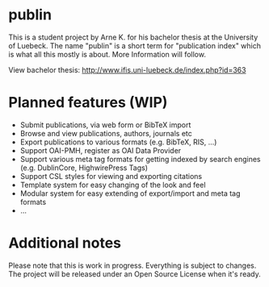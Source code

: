 publin
======

This is a student project by Arne K. for his bachelor thesis at the University of Luebeck. The name "publin" is a short term for "publication index" which is what all this mostly is about. More Information will follow.

View bachelor thesis: http://www.ifis.uni-luebeck.de/index.php?id=363 

Planned features (WIP)
======
* Submit publications, via web form or BibTeX import
* Browse and view publications, authors, journals etc
* Export publications to various formats (e.g. BibTeX, RIS, ...)
* Support OAI-PMH, register as OAI Data Provider
* Support various meta tag formats for getting indexed by search engines (e.g. DublinCore, HighwirePress Tags)
* Support CSL styles for viewing and exporting citations
* Template system for easy changing of the look and feel
* Modular system for easy extending of export/import and meta tag formats
* ...

Additional notes
=====
Please note that this is work in progress. Everything is subject to changes. The project will be released under an Open Source License when it's ready.
